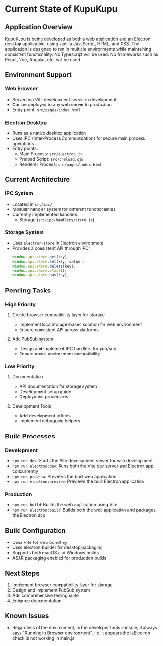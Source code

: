 # Current State of KupuKupu

## Application Overview

KupuKupu is being developed as both a web application and an Electron desktop application, using vanilla JavaScript, HTML, and CSS. The application is designed to run in multiple environments while maintaining consistent functionality. No Typescript will be used. No frameworks such as React, Vue, Angular, etc. will be used.

## Environment Support

### Web Browser

-   Served via Vite development server in development
-   Can be deployed to any web server in production
-   Entry point: `src/pages/index.html`

### Electron Desktop

-   Runs as a native desktop application
-   Uses IPC (Inter-Process Communication) for secure main process operations
-   Entry points:
    -   Main Process: `src/electron.js`
    -   Preload Script: `src/preload.cjs`
    -   Renderer Process: `src/pages/index.html`

## Current Architecture

### IPC System

-   Located in `src/ipc/`
-   Modular handler system for different functionalities
-   Currently implemented handlers:
    -   Storage (`src/ipc/handlers/store.js`)

### Storage System

-   Uses `electron-store` in Electron environment
-   Provides a consistent API through IPC:
    ```javascript
    window.api.store.get(key);
    window.api.store.set(key, value);
    window.api.store.delete(key);
    window.api.store.clear();
    window.api.store.has(key);
    ```

## Pending Tasks

### High Priority

1. Create browser compatibility layer for storage

    - Implement localStorage-based solution for web environment
    - Ensure consistent API across platforms

2. Add PubSub system
    - Design and implement IPC handlers for pub/sub
    - Ensure cross-environment compatibility

### Low Priority

1. Documentation

    - API documentation for storage system
    - Development setup guide
    - Deployment procedures

2. Development Tools
    - Add development utilities
    - Implement debugging helpers

## Build Processes

### Development

-   `npm run dev`: Starts the Vite development server for web development
-   `npm run electron:dev`: Runs both the Vite dev server and Electron app concurrently
-   `npm run preview`: Previews the built web application
-   `npm run electron:preview`: Previews the built Electron application

### Production

-   `npm run build`: Builds the web application using Vite
-   `npm run electron:build`: Builds both the web application and packages the Electron app

## Build Configuration

-   Uses Vite for web bundling
-   Uses electron-builder for desktop packaging
-   Supports both macOS and Windows builds
-   ASAR packaging enabled for production builds

## Next Steps

1. Implement browser compatibility layer for storage
2. Design and implement PubSub system
3. Add comprehensive testing suite
4. Enhance documentation

## Known Issues

-   Regardless of the environment, in the developer tools console, it always says "Running in Browser environment". i.e. it appears the isElectron check is not working in main.js

